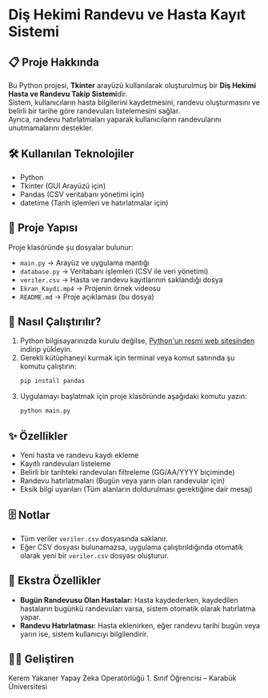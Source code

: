 # Diş Hekimi Randevu ve Hasta Kayıt Sistemi

## 📋 Proje Hakkında

Bu Python projesi, **Tkinter** arayüzü kullanılarak oluşturulmuş bir **Diş Hekimi Hasta ve Randevu Takip Sistemi**dir.  
Sistem, kullanıcıların hasta bilgilerini kaydetmesini, randevu oluşturmasını ve belirli bir tarihe göre randevuları listelemesini sağlar.  
Ayrıca, randevu hatırlatmaları yaparak kullanıcıların randevularını unutmamalarını destekler.

## 🛠️ Kullanılan Teknolojiler

- Python
- Tkinter (GUI Arayüzü için)
- Pandas (CSV veritabanı yönetimi için)
- datetime (Tarih işlemleri ve hatırlatmalar için)

## 📁 Proje Yapısı

Proje klasöründe şu dosyalar bulunur:

- `main.py` → Arayüz ve uygulama mantığı
- `database.py` → Veritabanı işlemleri (CSV ile veri yönetimi)
- `veriler.csv` → Hasta ve randevu kayıtlarının saklandığı dosya
- `Ekran_Kaydi.mp4` → Projenin örnek videosu
- `README.md` → Proje açıklaması (bu dosya)

## 🚀 Nasıl Çalıştırılır?

1. Python bilgisayarınızda kurulu değilse, [Python'un resmi web sitesinden](https://www.python.org/) indirip yükleyin.
2. Gerekli kütüphaneyi kurmak için terminal veya komut satırında şu komutu çalıştırın:
   ```bash
   pip install pandas

3. Uygulamayı başlatmak için proje klasöründe aşağıdaki komutu yazın:
   ```bash
   python main.py

## ✨ Özellikler

- Yeni hasta ve randevu kaydı ekleme
- Kayıtlı randevuları listeleme
- Belirli bir tarihteki randevuları filtreleme (GG/AA/YYYY biçiminde)
- Randevu hatırlatmaları (Bugün veya yarın olan randevular için)
- Eksik bilgi uyarıları (Tüm alanların doldurulması gerektiğine dair mesaj)

## 🗄️ Notlar

- Tüm veriler `veriler.csv` dosyasında saklanır.
- Eğer CSV dosyası bulunamazsa, uygulama çalıştırıldığında otomatik olarak yeni bir `veriler.csv` dosyası oluşturur.

## 🌟 Ekstra Özellikler

- **Bugün Randevusu Olan Hastalar:** Hasta kaydederken, kaydedilen hastaların bugünkü randevuları varsa, sistem otomatik olarak hatırlatma yapar.
- **Randevu Hatırlatması:** Hasta eklenirken, eğer randevu tarihi bugün veya yarın ise, sistem kullanıcıyı bilgilendirir.

## 👨‍💻 Geliştiren
Kerem Yakaner
Yapay Zeka Operatörlüğü 1. Sınıf Öğrencisi – Karabük Üniversitesi
